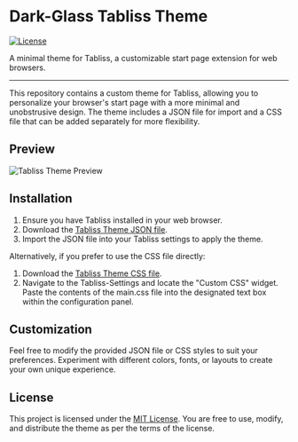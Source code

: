 # Dark-Glass Tabliss Theme

[![License](https://img.shields.io/badge/license-MIT-blue.svg)](https://github.com/blackwolf244/Tabliss-Dark-Glass/blob/main/LICENSE)

A minimal theme for Tabliss, a customizable start page extension for web browsers.

---

This repository contains a custom theme for Tabliss, allowing you to personalize your browser's start page with a more minimal and unobstrusive design. The theme includes a JSON file for import and a CSS file that can be added separately for more flexibility.

## Preview

![Tabliss Theme Preview](https://github.com/blackwolf244/Tabliss-Dark-Glass/assets/27843991/6842a5eb-d7cb-4558-b805-e43e70132bce)

## Installation

1. Ensure you have Tabliss installed in your web browser.
2. Download the [Tabliss Theme JSON file](theme.json).
3. Import the JSON file into your Tabliss settings to apply the theme.

Alternatively, if you prefer to use the CSS file directly:

1. Download the [Tabliss Theme CSS file](theme.css).
2. Navigate to the Tabliss-Settings and locate the "Custom CSS" widget. Paste the contents of the main.css file into the designated text box within the configuration panel.

## Customization

Feel free to modify the provided JSON file or CSS styles to suit your preferences. Experiment with different colors, fonts, or layouts to create your own unique experience.

## License

This project is licensed under the [MIT License](LICENSE). You are free to use, modify, and distribute the theme as per the terms of the license.
